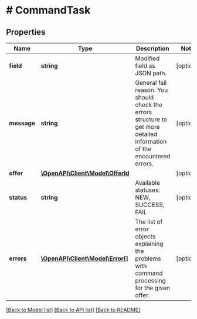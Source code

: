 # # CommandTask

## Properties

Name | Type | Description | Notes
------------ | ------------- | ------------- | -------------
**field** | **string** | Modified field as JSON path. | [optional]
**message** | **string** | General fail reason. You should check the errors structure to get more detailed information of the encountered errors. | [optional]
**offer** | [**\OpenAPI\Client\Model\OfferId**](OfferId.md) |  | [optional]
**status** | **string** | Available statuses: NEW, SUCCESS, FAIL | [optional]
**errors** | [**\OpenAPI\Client\Model\Error[]**](Error.md) | The list of error objects explaining the problems with command processing for the given offer. | [optional]

[[Back to Model list]](../../README.md#models) [[Back to API list]](../../README.md#endpoints) [[Back to README]](../../README.md)
